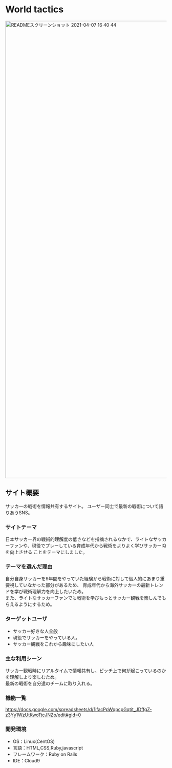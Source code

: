 # World tactics
<img width="1427" alt="READMEスクリーンショット 2021-04-07 16 40 44"
src="https://user-images.githubusercontent.com/64453093/114139074-83554d00-9949-11eb-849a-51f8025e2f4a.png">

## サイト概要
サッカーの戦術を情報共有するサイト。
ユーザー同士で最新の戦術について語りあうSNS。

### サイトテーマ
日本サッカー界の戦術的理解度の低さなどを指摘されるなかで、ライトなサッカーファンや、現役でプレーしている育成年代から戦術をよりよく学びサッカーIQを向上させる
ことをテーマにしました。

### テーマを選んだ理由
自分自身サッカーを9年間をやっていた経験から戦術に対して個人的にあまり重要視していなかった部分があるため、
育成年代から海外サッカーの最新トレンドを学び戦術理解力を向上したいため。<br>
また、ライトなサッカーファンでも戦術を学びもっとサッカー観戦を楽しんでもらえるようにするため。

### ターゲットユーザ
- サッカー好きな人全般
- 現役でサッカーをやっている人。
- サッカー観戦をこれから趣味にしたい人

### 主な利用シーン
サッカー観戦時にリアルタイムで情報共有し、ピッチ上で何が起こっているのかを理解しより楽しむため。<br>
最新の戦術を自分達のチームに取り入れる。


### 機能一覧
https://docs.google.com/spreadsheets/d/1ifacPpWqpcpGqtit_JDffgZ-z3Yy1WzUtKwoTtcJNZo/edit#gid=0

### 開発環境
- OS：Linux(CentOS)
- 言語：HTML,CSS,Ruby,javascript
- フレームワーク：Ruby on Rails
- IDE：Cloud9